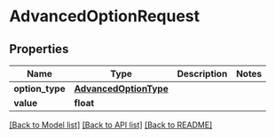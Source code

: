 # AdvancedOptionRequest

## Properties
Name | Type | Description | Notes
------------ | ------------- | ------------- | -------------
**option_type** | [**AdvancedOptionType**](AdvancedOptionType.md) |  | 
**value** | **float** |  | 

[[Back to Model list]](../README.md#documentation-for-models) [[Back to API list]](../README.md#documentation-for-api-endpoints) [[Back to README]](../README.md)


